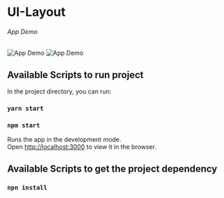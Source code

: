 # UI-Layout


###### App Demo 

![App Demo](https://github.com/vaibhavboliya/ui-notepad-app/blob/master/chrome-capture%20(1).gif)
![App Demo](https://github.com/vaibhavboliya/ui-notepad-app/blob/master/ui-layout.gif)

## Available Scripts to run project

In the project directory, you can run:

### `yarn start`
### `npm start`

Runs the app in the development mode.\
Open [http://localhost:3000](http://localhost:3000) to view it in the browser.

## Available Scripts to get the project dependency
### `npn install`

